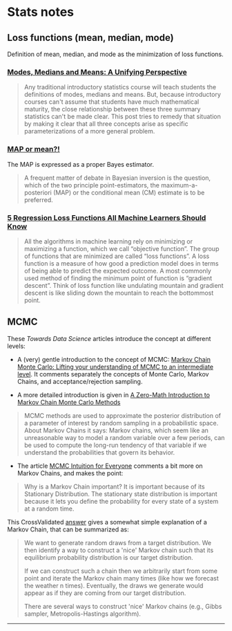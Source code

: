 
# Stats notes

## Loss functions (mean, median, mode)

Definition of mean, median, and mode as the minimization of loss functions.

### [Modes, Medians and Means: A Unifying Perspective][1]

> Any traditional introductory statistics course will teach students the definitions of modes, medians and means. But, because introductory courses can't assume that students have much mathematical maturity, the close relationship between these three summary statistics can't be made clear. This post tries to remedy that situation by making it clear that all three concepts arise as specific parameterizations of a more general problem.

### [MAP or mean?!][2]

The MAP is expressed as a proper Bayes estimator.

> A frequent matter of debate in Bayesian inversion is the question, which of the two principle point-estimators, the maximum-a-posteriori (MAP) or the conditional mean (CM) estimate is to be preferred.

### [5 Regression Loss Functions All Machine Learners Should Know][3]

> All the algorithms in machine learning rely on minimizing or maximizing a function, which we call “objective function”. The group of functions that are minimized are called “loss functions”. A loss function is a measure of how good a prediction model does in terms of being able to predict the expected outcome. A most commonly used method of finding the minimum point of function is “gradient descent”. Think of loss function like undulating mountain and gradient descent is like sliding down the mountain to reach the bottommost point.


## MCMC

These *Towards Data Science* articles introduce the concept at different levels:

* A (very) gentle introduction to the concept of MCMC: [Markov Chain Monte Carlo: Lifting your understanding of MCMC to an intermediate level][8]. It comments separately the concepts of Monte Carlo, Markov Chains, and acceptance/rejection sampling.

* A more detailed introduction is given in [A Zero-Math Introduction to Markov Chain Monte Carlo Methods][9]
> MCMC methods are used to approximate the posterior distribution of a parameter of interest by random sampling in a probabilistic space.
About Markov Chains it says:
> Markov chains, which seem like an unreasonable way to model a random variable over a few periods, can be used to compute the long-run tendency of that variable if we understand the probabilities that govern its behavior.

* The article [MCMC Intuition for Everyone][11] comments a bit more on Markov Chains, and makes the point:
> Why is a Markov Chain important? It is important because of its Stationary Distribution.
> The stationary state distribution is important because it lets you define the probability for every state of a system at a random time.

This CrossValidated [answer][10] gives a somewhat simple explanation of a Markov Chain, that can be summarized as:

> We want to generate random draws from a target distribution. We then identify a way to construct a 'nice' Markov chain such that its equilibrium probability distribution is our target distribution.
>
>If we can construct such a chain then we arbitrarily start from some point and iterate the Markov chain many times (like how we forecast the weather n times). Eventually, the draws we generate would appear as if they are coming from our target distribution.
>
> There are several ways to construct 'nice' Markov chains (e.g., Gibbs sampler, Metropolis-Hastings algorithm).

______________________________________________________________
[1]: http://www.johnmyleswhite.com/notebook/2013/03/22/modes-medians-and-means-an-unifying-perspective/
[2]: https://xianblog.wordpress.com/2014/03/05/map-or-mean/
[3]: https://heartbeat.fritz.ai/5-regression-loss-functions-all-machine-learners-should-know-4fb140e9d4b0
[4]: https://stats.stackexchange.com/a/133405/10416
[5]: https://blogs.sas.com/content/iml/2017/07/10/bootstrap-sasiml.html
[6]: https://blogs.sas.com/content/iml/2017/07/12/bootstrap-bca-interval.html
[7]: https://github.com/cgevans/scikits-bootstrap
[8]: https://towardsdatascience.com/markov-chain-monte-carlo-291d8a5975ae
[9]: https://towardsdatascience.com/a-zero-math-introduction-to-markov-chain-monte-carlo-methods-dcba889e0c50
[10]: https://stats.stackexchange.com/a/207/10416
[11]: https://towardsdatascience.com/mcmc-intuition-for-everyone-5ae79fff22b1
